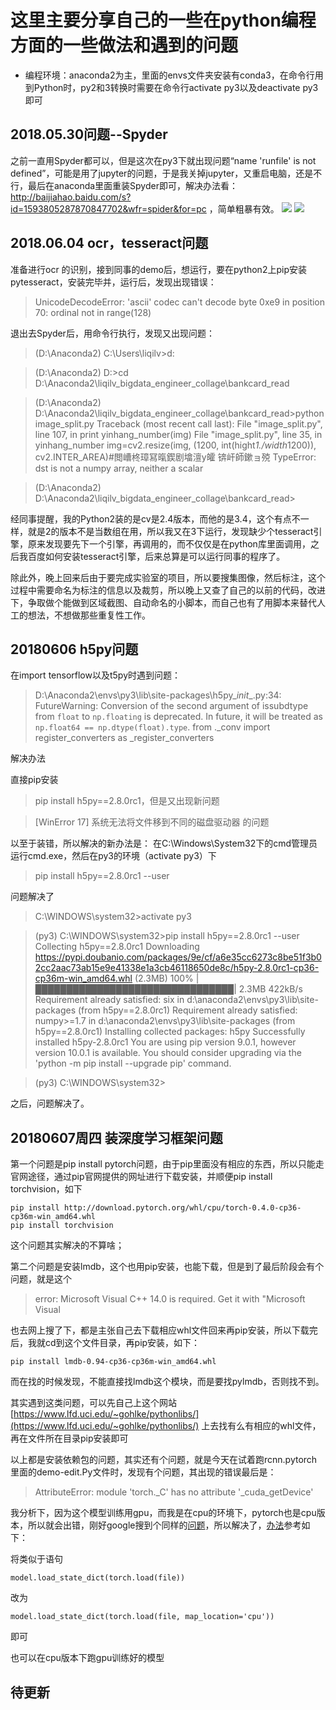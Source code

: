 # 这里主要分享自己的一些在python编程方面的一些做法和遇到的问题

- 编程环境：anaconda2为主，里面的envs文件夹安装有conda3，在命令行用到Python时，py2和3转换时需要在命令行activate py3以及deactivate py3即可

## 2018.05.30问题--Spyder

之前一直用Spyder都可以，但是这次在py3下就出现问题“name 'runfile' is not defined”，可能是用了jupyter的问题，于是我关掉jupyter，又重启电脑，还是不行，最后在anaconda里面重装Spyder即可，解决办法看：http://baijiahao.baidu.com/s?id=1593805287870847702&wfr=spider&for=pc ，简单粗暴有效。
![](https://i.imgur.com/joaFBoo.png)
![](https://i.imgur.com/qGPAIkM.png)

## 2018.06.04 ocr，tesseract问题

准备进行ocr 的识别，接到同事的demo后，想运行，要在python2上pip安装pytesseract，安装完毕并，运行后，发现出现错误：

> UnicodeDecodeError: 'ascii' codec can't decode byte 0xe9 in position 70: ordinal not in range(128)

退出去Spyder后，用命令行执行，发现又出现问题：

> (D:\Anaconda2) C:\Users\liqilv>d:

> (D:\Anaconda2) D:\>cd D:\Anaconda2\liqilv_bigdata_engineer_collage\bankcard_read

> (D:\Anaconda2) D:\Anaconda2\liqilv_bigdata_engineer_collage\bankcard_read>python image_split.py
Traceback (most recent call last):
  File "image_split.py", line 107, in <module>
    print yinhang_number(img)
  File "image_split.py", line 35, in yinhang_number
    img=cv2.resize(img, (1200, int(hight*1./width*1200)), cv2.INTER_AREA)#閲嶆柊璋冩暣鍥剧墖澶у皬 锛屽師鏉ョ殑
TypeError: dst is not a numpy array, neither a scalar

> (D:\Anaconda2) D:\Anaconda2\liqilv_bigdata_engineer_collage\bankcard_read>


经同事提醒，我的Python2装的是cv是2.4版本，而他的是3.4，这个有点不一样，就是2的版本不是当数组在用，所以我又在3下运行，发现缺少个tesseract引擎，原来发现要先下一个引擎，再调用的，而不仅仅是在python库里面调用，之后我百度如何安装tesseract引擎，后来总算是可以运行同事的程序了。

除此外，晚上回来后由于要完成实验室的项目，所以要搜集图像，然后标注，这个过程中需要命名为标注的信息以及裁剪，所以晚上又查了自己的以前的代码，改进下，争取做个能做到区域截图、自动命名的小脚本，而自己也有了用脚本来替代人工的想法，不想做那些重复性工作。

## 20180606 h5py问题

在import tensorflow以及t5py时遇到问题：

> D:\Anaconda2\envs\py3\lib\site-packages\h5py\__init__.py:34: FutureWarning: Conversion of the second argument of issubdtype from `float` to `np.floating` is deprecated. In future, it will be treated as `np.float64 == np.dtype(float).type`.
  from ._conv import register_converters as _register_converters

解决办法

直接pip安装 
> pip install h5py==2.8.0rc1，但是又出现新问题 

> [WinError 17] 系统无法将文件移到不同的磁盘驱动器 的问题

以至于装错，所以解决的新办法是：
在C:\Windows\System32下的cmd管理员运行cmd.exe，然后在py3的环境（activate py3）下

> pip install h5py==2.8.0rc1 --user

问题解决了


> C:\WINDOWS\system32>activate py3

> (py3) C:\WINDOWS\system32>pip install h5py==2.8.0rc1 --user
> Collecting h5py==2.8.0rc1
  Downloading https://pypi.doubanio.com/packages/9e/cf/a6e35cc6273c8be51f3b02cc2aac73ab15e9e41338e1a3cb46118650de8c/h5py-2.8.0rc1-cp36-cp36m-win_amd64.whl (2.3MB)
    100% |████████████████████████████████| 2.3MB 422kB/s
Requirement already satisfied: six in d:\anaconda2\envs\py3\lib\site-packages (from h5py==2.8.0rc1)
Requirement already satisfied: numpy>=1.7 in d:\anaconda2\envs\py3\lib\site-packages (from h5py==2.8.0rc1)
Installing collected packages: h5py
Successfully installed h5py-2.8.0rc1
You are using pip version 9.0.1, however version 10.0.1 is available.
You should consider upgrading via the 'python -m pip install --upgrade pip' command.

> (py3) C:\WINDOWS\system32>


之后，问题解决了。


## 20180607周四 装深度学习框架问题

第一个问题是pip install pytorch问题，由于pip里面没有相应的东西，所以只能走官网途径，通过pip官网提供的网址进行下载安装，并顺便pip install torchvision，如下

    pip install http://download.pytorch.org/whl/cpu/torch-0.4.0-cp36-cp36m-win_amd64.whl 
    pip install torchvision

这个问题其实解决的不算啥；

第二个问题是安装lmdb，这个也用pip安装，也能下载，但是到了最后阶段会有个问题，就是这个

> error: Microsoft Visual C++ 14.0 is required. Get it with "Microsoft Visual 

也去网上搜了下，都是主张自己去下载相应whl文件回来再pip安装，所以下载完后，我就cd到这个文件目录，再pip安装，如下：

    pip install lmdb-0.94-cp36-cp36m-win_amd64.whl

而在找的时候发现，不能直接找lmdb这个模块，而是要找pylmdb，否则找不到。

其实遇到这类问题，可以先自己上这个网站[https://www.lfd.uci.edu/~gohlke/pythonlibs/](https://www.lfd.uci.edu/~gohlke/pythonlibs/) 上去找有么有相应的whl文件，再在文件所在目录pip安装即可

以上都是安装依赖包的问题，其实还有个问题，就是今天在试着跑rcnn.pytorch里面的demo-edit.Py文件时，发现有个问题，其出现的错误最后是：

> AttributeError: module 'torch._C' has no attribute '_cuda_getDevice'

我分析下，因为这个模型训练用gpu，而我是在cpu的环境下，pytorch也是cpu版本，所以就会出错，刚好google搜到个同样的[问题](https://www.google.com.hk/search?q=AttributeError%3A+module+%27torch._C%27+has+no+attribute+%27_cuda_getDevice%27&oq=AttributeError%3A+module+%27torch._C%27+has+no+attribute+%27_cuda_getDevice%27&aqs=chrome..69i57j69i58j69i60l3.242j0j4&sourceid=chrome&ie=UTF-8)，所以解决了，[办法](https://github.com/pytorch/pytorch/issues/5286)参考如下：

将类似于语句

    model.load_state_dict(torch.load(file))
改为

    model.load_state_dict(torch.load(file, map_location='cpu'))
即可

也可以在cpu版本下跑gpu训练好的模型

## 待更新

